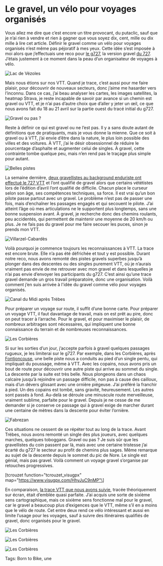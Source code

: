 # Le gravel, un vélo pour voyages organisés

Vous allez me dire que c’est encore un titre provocant, du putaclic, sauf que je n’ai rien à vendre et rien à gagner que vous soyez dix, cent, mille ou dix mille à lire cet article. Définir le gravel comme un vélo pour voyages organisés n’est même pas péjoratif à mes yeux. Cette idée s’est imposée à moi alors que j’effectuais une reco pour [le g727](https://tcrouzet.com/g727/), la version gravel [du 727](https://tcrouzet.com/727tour). J’étais justement à ce moment dans la peau d’un organisateur de voyages à vélo.

![Lac de Vézoles](https://tcrouzet.com/images_tc/2023/05/IMG_2055.jpeg)

Mais nous étions sur nos VTT. Quand je trace, c’est aussi pour me faire plaisir, pour découvrir de nouveaux secteurs, donc j’aime me hasarder vers l’inconnu. Dans ce cas, j’ai beau analyser les cartes, les images satellites, la heatmap Strava, je reste incapable de savoir par avance si un chemin est gravel ou VTT, et je n’ai pas d’autre choix que d’aller y jeter un œil, ce que nous avons fait du 18 au 21 avril sur la partie ouest du tracé initial du g727.

![Gravel ou pas ?](https://tcrouzet.com/images_tc/2023/05/IMG_2061.jpeg)

Reste à définir ce qui est gravel ou ne l’est pas. Il y a sans doute autant de définitions que de pratiquants, mais je vous donne la mienne. Que ce soit à gravel ou à VTT, j’ai envie d’être dans la nature, le plus loin possible des villes et des voitures. À VTT, j’ai le désir obsessionnel de réduire le pourcentage d’asphalte et augmenter celui de singles. À gravel, cette contrainte tombe quelque peu, mais n’en rend pas le traçage plus simple pour autant.

![Belles pistes](https://tcrouzet.com/images_tc/2023/05/IMG_2068.jpeg)

La semaine dernière, [deux gravellistes au background enduriste ont effectué le 727 VTT](https://www.facebook.com/groups/1956177877969720/posts/3452294968357996/) et l’ont qualifié de gravel alors que certains vététistes lors de l’édition d’avril l’ont qualifié de difficile. Chacun place le curseur selon son âge, ses compétences techniques, sa force. Il est vrai qu’un bon pilote passe partout avec un gravel. Le problème n’est pas de passer une fois, mais d’enchaîner les passages engagés et qui secouent le pilote. J’ai atteint l’âge où mes articulations ne le supportent plus longtemps, sans une bonne suspension avant. À gravel, je recherche donc des chemins roulants, peu accidentés, qui permettent de maintenir une moyenne de 20 km/h ou plus. Je ne fais pas du gravel pour me faire secouer les puces, sinon je prends mon VTT.

![Villarzel-Cabardès](https://tcrouzet.com/images_tc/2023/05/IMG_2082.jpeg)

Voilà pourquoi je commence toujours les reconnaissances à VTT. La trace est encore brute. Elle n’a pas été défrichée et tout y est possible. Durant notre reco, nous avons remonté des pistes gravels superbes jusqu’à plonger dans des descentes ou des singles purement VTT, où je n’aurais vraiment pas envie de me retrouver avec mon gravel et dans lesquelles je n’ai pas envie d’envoyer les participants du g727. C’est ainsi qu’une trace gravel demande un gros travail préparatoire, donc une organisation. Voilà comment j’en suis arrivée à l'idée du gravel comme vélo pour voyages organisés.

![Canal du Midi après Trèbes](https://tcrouzet.com/images_tc/2023/05/IMG_2095.jpeg)

Pour préparer un voyage sur route, il suffit d’une bonne carte. Pour préparer un voyage VTT, il faut davantage de travail, mais on est prêt au pire, donc on peut tracer à l’arrache. Pour le gravel, et pour maximiser le plaisir, de nombreux arbitrages sont nécessaires, qui impliquent une bonne connaissance du terrain et de nombreuses reconnaissances.

![Les Corbières](https://tcrouzet.com/images_tc/2023/05/IMG_2089.jpeg)

Si sur les sorties d’un jour, j’accepte parfois à gravel quelques passages rugueux, je les limiterai sur le g727. Par exemple, dans les Corbières, après [Fontjoncouse](https://fr.wikipedia.org/wiki/Fontjoncouse), une belle piste nous a conduits au pied d’un single pentu, qui impliquait du poussage, même à VTT. Avec les copains, nous avons pris un bout de route pour découvrir une autre piste qui arrive au sommet du single. La descente par la suite est très belle. Nous plongeons dans un chaos calcaire jusqu’à rejoindre un passage difficile, non pas à cause des cailloux, mais d’un dévers glissant avec une ornière piégeuse. J’ai préféré la franchir à pied. Un des copains est tombé, sans gravité, heureusement. Les autres sont passés à fond. Au-delà se déroule une minuscule route merveilleuse, vraiment sublime, parfaite pour le gravel. Depuis je ne cesse de me demander si je conserve ce passage qui à gravel exige de marcher durant une centaine de mètres dans la descente pour éviter l’ornière.

![Fabrezan](https://tcrouzet.com/images_tc/2023/05/IMG_2113.jpeg)

Ces situations ne cessent de se répéter tout au long de la trace. Avant Trèbes, nous avons remonté un single des plus joueurs, avec quelques marches, quelques toboggans. Gravel ou pas ? Je suis sûr que les gravellistes du coin passent par là, mais avec une certaine tristesse j’ai écarté du g727 le secteur au profit de chemins plus sages. Même remarque au sujet de la descente depuis le sommet du pic de Nore. Le single est génial, mais pas gravel. Voilà comment un voyage gravel s’organise par retouches progressives.

\[tcrouzet function="tcrouzet\_visugpx" map="https://www.visugpx.com/HhyJuC9nMP"\]

En comparaison, [la trace VTT que nous avons suivie](https://www.visugpx.com/HhyJuC9nMP), tracée théoriquement sur écran, était d’emblée quasi parfaite. J’ai acquis une sorte de sixième sens cartographique, mais ce sixième sens fonctionne mal pour le gravel, car le gravel a beaucoup plus d’exigences que le VTT, même s’il en a moins que le vélo de route. Cet entre deux rend ce vélo intéressant et aussi en limite l’usage pour les voyages, sauf à suivre des itinéraires qualifiés de gravel, donc organisés pour le gravel.

![Les Corbières](https://tcrouzet.com/images_tc/2023/05/IMG_2128.jpeg)

![Les Corbières](https://tcrouzet.com/images_tc/2023/05/IMG_2145.jpeg)

![Les Corbières](https://tcrouzet.com/images_tc/2023/05/IMG_2155.jpeg)

Tags: Born to Bike, une